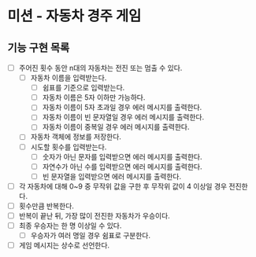 # 미션 - 자동차 경주 게임

## 기능 구현 목록

- [ ] 주어진 횟수 동안 n대의 자동차는 전진 또는 멈출 수 있다.
  - [ ] 자동차 이름을 입력받는다.
    - [ ] 쉼표를 기준으로 입력받는다.
    - [ ] 자동차 이름은 5자 이하만 가능하다.
    - [ ] 자동차 이름이 5자 초과일 경우 에러 메시지를 출력한다.
    - [ ] 자동차 이름이 빈 문자열일 경우 에러 메시지를 출력한다.
    - [ ] 자동차 이름이 중복일 경우 에러 메시지를 출력한다.
  - [ ] 자동차 객체에 정보를 저장한다.
  - [ ] 시도할 횟수를 입력받는다.
    - [ ] 숫자가 아닌 문자를 입력받으면 에러 메시지를 출력한다.
    - [ ] 자연수가 아닌 수를 입력받으면 에러 메시지를 출력한다.
    - [ ] 빈 문자열을 입력받으면 에러 메시지를 출력한다.
- [ ] 각 자동차에 대해 0~9 중 무작위 값을 구한 후 무작위 값이 4 이상일 경우 전진한다.
- [ ] 횟수만큼 반복한다.
- [ ] 반복이 끝난 뒤, 가장 많이 전진한 자동차가 우승이다.
- [ ] 최종 우승자는 한 명 이상일 수 있다.
  - [ ] 우승자가 여러 명일 경우 쉼표로 구분한다.
- [ ] 게임 메시지는 상수로 선언한다.